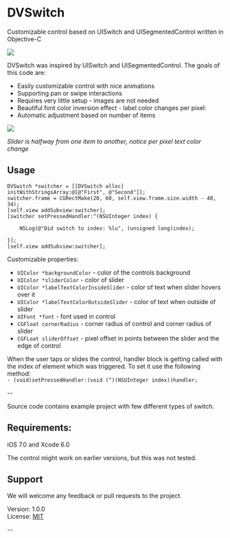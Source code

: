 DVSwitch
========

Customizable control based on UISwitch and UISegmentedControl written in Objective-C

<img src="http://i.imgur.com/ZrTCGfd.png">


DVSwitch was inspired by UISwitch and UISegmentedControl. The goals of this code are:

* Easily customizable control with nice animations
* Supporting pan or swipe interactions
* Requires very little setup - images are not needed
* Beautiful font color inversion effect - label color changes per pixel:
* Automatic adjustment based on number of items

<img src="http://i.imgur.com/rX0O15a.png">

*Slider is halfway from one item to another, notice per pixel text color change*


Usage
-----

    DVSwitch *switcher = [[DVSwitch alloc] initWithStringsArray:@[@"First", @"Second"]];
    switcher.frame = CGRectMake(20, 60, self.view.frame.size.width - 40, 34);
    [self.view addSubview:switcher];
    [switcher setPressedHandler:^(NSUInteger index) {
        
        NSLog(@"Did switch to index: %lu", (unsigned long)index);
        
    }];
    [self.view addSubview:switcher];
    


Customizable properties:

* `UIColor *backgroundColor` - color of the controls background
* `UIColor *sliderColor` - color of slider
* `UIColor *labelTextColorInsideSlider` - color of text when slider hovers over it
* `UIColor *labelTextColorOutsideSlider` - color of text when outside of slider
* `UIFont *font` - font used in control
* `CGFloat cornerRadius` - corner radius of control and corner radius of slider
* `CGFLoat sliderOffset` - pixel offset in points between the slider and the edge of control

When the user taps or slides the control, handler block is getting called with the index of element which was triggered. To set it use the following method:<br />
    `- (void)setPressedHandler:(void (^)(NSUInteger index))handler;`

--

Source code contains example project with few different types of switch.

Requirements:
-----
iOS 7.0 and Xcode 6.0

The control might work on earlier versions, but this was not tested.

Support
-----
We will welcome any feedback or pull requests to the project.


Version: 1.0.0<br>
License: [MIT](http://opensource.org/licenses/MIT)

--
